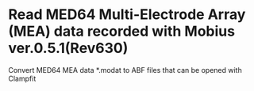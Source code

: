 # Read MED64 Multi-Electrode Array (MEA) data recorded with Mobius ver.0.5.1(Rev630)
Convert MED64 MEA data *.modat to ABF files that can be opened with Clampfit


